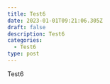 ```yaml
---
title: Test6
date: 2023-01-01T09:21:06.305Z
draft: false
description: Test6
categories:
  - Test6
type: post
---
```

Test6